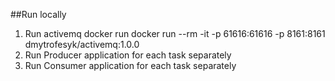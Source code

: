 ##Run locally

1. Run activemq docker run docker run --rm -it -p 61616:61616 -p 8161:8161 dmytrofesyk/activemq:1.0.0 
2. Run Producer application for each task separately
3. Run Consumer application for each task separately

